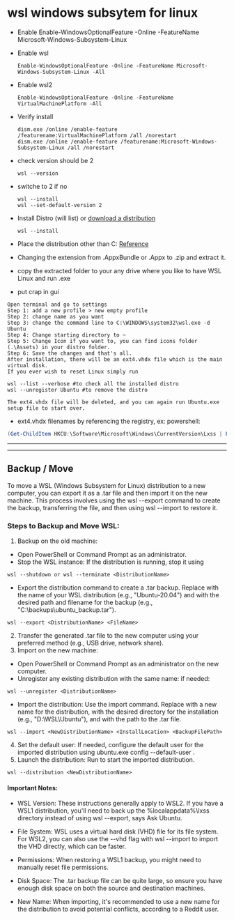 # wsl windows subsytem for linux

- Enable
Enable-WindowsOptionalFeature -Online -FeatureName Microsoft-Windows-Subsystem-Linux


- Enable wsl
  ```
  Enable-WindowsOptionalFeature -Online -FeatureName Microsoft-Windows-Subsystem-Linux -All
  ```
- Enable wsl2
  ```
  Enable-WindowsOptionalFeature -Online -FeatureName VirtualMachinePlatform -All
  ```
- Verify install
  ```
  dism.exe /online /enable-feature /featurename:VirtualMachinePlatform /all /norestart
  dism.exe /online /enable-feature /featurename:Microsoft-Windows-Subsystem-Linux /all /norestart
  ```
- check version should be 2
  ```
  wsl --version
  ```
- switche to 2 if no
  ```
  wsl --install
  wsl --set-default-version 2
  ```
- Install Distro (will list) or [download a distribution](https://learn.microsoft.com/en-us/windows/wsl/install-manual#downloading-distributions)
  ```
  wsl --install
  ```
- Place the distribution other than C: [Reference](https://medium.com/@sharansh.sinha/wsl-2-installation-on-different-drive-3d9f0cc88850) 
- Changing the extension from .AppxBundle or .Appx to .zip and extract it.
- copy the extracted folder to your any drive where you like to have WSL Linux and run .exe

- put crap in gui
```
Open terminal and go to settings
Step 1: add a new profile > new empty profile
Step 2: change name as you want
Step 3: change the command line to C:\WINDOWS\system32\wsl.exe -d Ubuntu
Step 4: Change starting directory to ~
Step 5: Change Icon if you want to, you can find icons folder (.\Assets) in your distro folder.
Step 6: Save the changes and that's all.
After installation, there will be an ext4.vhdx file which is the main virtual disk.
If you ever wish to reset Linux simply run

wsl --list --verbose #to check all the installed distro
wsl --unregister Ubuntu #to remove the distro

The ext4.vhdx file will be deleted, and you can again run Ubuntu.exe setup file to start over.
```

- ext4.vhdx filenames by referencing the registry, ex: powershell:
```powershell
(Get-ChildItem HKCU:\Software\Microsoft\Windows\CurrentVersion\Lxss | ForEach-Object {Get-ItemProperty $_.PSPath}) | select DistributionName,BasePath,VhdFileName
```

---
---
## Backup / Move

To move a WSL (Windows Subsystem for Linux) distribution to a new computer, you can export it as a .tar file and then import it on the new machine. This process involves using the wsl --export command to create the backup, transferring the file, and then using wsl --import to restore it. 

### Steps to Backup and Move WSL:
1. Backup on the old machine:
  - Open PowerShell or Command Prompt as an administrator.
  - Stop the WSL instance: If the distribution is running, stop it using
  ```
  wsl --shutdown or wsl --terminate <DistributionName>
  ```
  - Export the distribution command to create a .tar backup. Replace <DistributionName> with the name of your WSL distribution (e.g., "Ubuntu-20.04") and <FileName> with the desired path and filename for the backup (e.g., "C:\backups\ubuntu_backup.tar").
  ```
  wsl --export <DistributionName> <FileName>
  ```
2. Transfer the generated .tar file to the new computer using your preferred method (e.g., USB drive, network share). 
3. Import on the new machine:
  - Open PowerShell or Command Prompt as an administrator on the new computer. 
  - Unregister any existing distribution with the same name: if needed:
  ```
  wsl --unregister <DistributionName>
  ```
  - Import the distribution: Use the import command. Replace <NewDistributionName> with a new name for the distribution, <InstallLocation> with the desired directory for the installation (e.g., "D:\WSL\Ubuntu"), and <BackupFilePath> with the path to the .tar file. 
  ```
  wsl --import <NewDistributionName> <InstallLocation> <BackupFilePath>
  ```
4. Set the default user: If needed, configure the default user for the imported distribution using ubuntu.exe config --default-user <your-wsl-username>. 
5. Launch the distribution: Run to start the imported distribution.
  ```
  wsl --distribution <NewDistributionName>
  ```
 
#### Important Notes:
- WSL Version:
These instructions generally apply to WSL2. If you have a WSL1 distribution, you'll need to back up the %localappdata%\\lxss directory instead of using wsl --export, says Ask Ubuntu. 

- File System:
WSL uses a virtual hard disk (VHD) file for its file system. For WSL2, you can also use the --vhd flag with wsl --import to import the VHD directly, which can be faster. 

- Permissions:
When restoring a WSL1 backup, you might need to manually reset file permissions. 

- Disk Space:
The .tar backup file can be quite large, so ensure you have enough disk space on both the source and destination machines. 

- New Name:
When importing, it's recommended to use a new name for the distribution to avoid potential conflicts, according to a Reddit user. 

